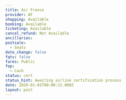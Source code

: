 ```yaml
---
title: Air France
provider: AF
shopping: Available
booking: Available
ticketing: Available
cancel_refund: Not Available
ancillaries:
postsale:
  - Seats
date_change: false
fqtv: false
fares: Public
fop:
  - Cash
status: cert
status_hint: Awaiting airline certification process
date: 2020-01-01T00:00:12.000Z
layout: post
---
```

